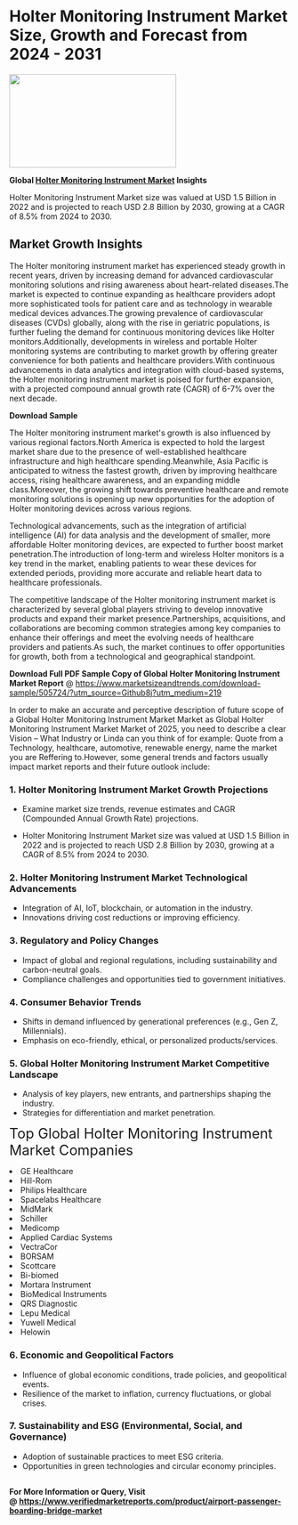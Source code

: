 <H1>Holter Monitoring Instrument Market Size, Growth and Forecast from 2024 - 2031</H1><img class="aligncenter size-medium wp-image-584254" src="https://thirdeyenews.in/wp-content/uploads/2024/09/Global-Market-Research-300x168.jpeg" alt="" width="300" height="168" /><p><strong>Global&nbsp;<a href="https://www.marketsizeandtrends.com/download-sample/505724/?utm_source=Github8j?utm_medium=219">Holter Monitoring Instrument Market</a> Insights</strong></p><p>Holter Monitoring Instrument Market size was valued at USD 1.5 Billion in 2022 and is projected to reach USD 2.8 Billion by 2030, growing at a CAGR of 8.5% from 2024 to 2030.</p><p><h2>Market Growth Insights</h2> <p>The Holter monitoring instrument market has experienced steady growth in recent years, driven by increasing demand for advanced cardiovascular monitoring solutions and rising awareness about heart-related diseases.The market is expected to continue expanding as healthcare providers adopt more sophisticated tools for patient care and as technology in wearable medical devices advances.The growing prevalence of cardiovascular diseases (CVDs) globally, along with the rise in geriatric populations, is further fueling the demand for continuous monitoring devices like Holter monitors.Additionally, developments in wireless and portable Holter monitoring systems are contributing to market growth by offering greater convenience for both patients and healthcare providers.With continuous advancements in data analytics and integration with cloud-based systems, the Holter monitoring instrument market is poised for further expansion, with a projected compound annual growth rate (CAGR) of 6-7% over the next decade.</p> <p><strong>Download Sample</strong></p> <p>The Holter monitoring instrument market's growth is also influenced by various regional factors.North America is expected to hold the largest market share due to the presence of well-established healthcare infrastructure and high healthcare spending.Meanwhile, Asia Pacific is anticipated to witness the fastest growth, driven by improving healthcare access, rising healthcare awareness, and an expanding middle class.Moreover, the growing shift towards preventive healthcare and remote monitoring solutions is opening up new opportunities for the adoption of Holter monitoring devices across various regions.</p> <p>Technological advancements, such as the integration of artificial intelligence (AI) for data analysis and the development of smaller, more affordable Holter monitoring devices, are expected to further boost market penetration.The introduction of long-term and wireless Holter monitors is a key trend in the market, enabling patients to wear these devices for extended periods, providing more accurate and reliable heart data to healthcare professionals.</p> <p>The competitive landscape of the Holter monitoring instrument market is characterized by several global players striving to develop innovative products and expand their market presence.Partnerships, acquisitions, and collaborations are becoming common strategies among key companies to enhance their offerings and meet the evolving needs of healthcare providers and patients.As such, the market continues to offer opportunities for growth, both from a technological and geographical standpoint.</p> <p><span class=""><strong>Download Full PDF Sample Copy of Global Holter Monitoring Instrument Market Report</strong> @ <a href="https://www.marketsizeandtrends.com/download-sample/505724/?utm_source=Github8j?utm_medium=219" target="_blank">https://www.marketsizeandtrends.com/download-sample/505724/?utm_source=Github8j?utm_medium=219</a></span></p><p>In order to make an accurate and perceptive description of future scope of a Global&nbsp;Holter Monitoring Instrument Market Market as Global&nbsp;Holter Monitoring Instrument Market Market of 2025, you need to describe a clear Vision &ndash; What Industry or Linda can you think of for example: Quote from a Technology, healthcare, automotive, renewable energy, name the market you are Reffering to.However, some general trends and factors usually impact market reports and their future outlook include:</p><h3>1.&nbsp;<strong>Holter Monitoring Instrument Market Growth Projections</strong></h3><ul><li>Examine market size trends, revenue estimates and CAGR (Compounded Annual Growth Rate) projections.</li><li><p>Holter Monitoring Instrument Market size was valued at USD 1.5 Billion in 2022 and is projected to reach USD 2.8 Billion by 2030, growing at a CAGR of 8.5% from 2024 to 2030.</p></li></ul><h3>2.&nbsp;<strong>Holter Monitoring Instrument Market Technological Advancements</strong></h3><ul><li>Integration of AI, IoT, blockchain, or automation in the industry.</li><li>Innovations driving cost reductions or improving efficiency.</li></ul><h3>3.&nbsp;<strong>Regulatory and Policy Changes</strong></h3><ul><li>Impact of global and regional regulations, including sustainability and carbon-neutral goals.</li><li>Compliance challenges and opportunities tied to government initiatives.</li></ul><h3>4.&nbsp;<strong>Consumer Behavior Trends</strong></h3><ul><li>Shifts in demand influenced by generational preferences (e.g., Gen Z, Millennials).</li><li>Emphasis on eco-friendly, ethical, or personalized products/services.</li></ul><h3>5.&nbsp;<strong>Global Holter Monitoring Instrument Market Competitive Landscape</strong></h3><ul><li>Analysis of key players, new entrants, and partnerships shaping the industry.</li><li>Strategies for differentiation and market penetration.</li></ul><p data-pm-slice="1 1 []"><span style="color: inherit; font-family: inherit; font-size: 25px;">Top Global Holter Monitoring Instrument Market Companies</span></p><div class="" data-test-id=""><p><li>GE Healthcare</li><li> Hill-Rom</li><li> Philips Healthcare</li><li> Spacelabs Healthcare</li><li> MidMark</li><li> Schiller</li><li> Medicomp</li><li> Applied Cardiac Systems</li><li> VectraCor</li><li> BORSAM</li><li> Scottcare</li><li> Bi-biomed</li><li> Mortara Instrument</li><li> BioMedical Instruments</li><li> QRS Diagnostic</li><li> Lepu Medical</li><li> Yuwell Medical</li><li> Helowin</li></p></div><h3>6.&nbsp;<strong>Economic and Geopolitical Factors</strong></h3><ul><li>Influence of global economic conditions, trade policies, and geopolitical events.</li><li>Resilience of the market to inflation, currency fluctuations, or global crises.</li></ul><h3>7.&nbsp;<strong>Sustainability and ESG (Environmental, Social, and Governance)</strong></h3><ul><li>Adoption of sustainable practices to meet ESG criteria.</li><li>Opportunities in green technologies and circular economy principles.</li></ul><h2><strong style="font-size: 14px;">For More Information or Query, Visit @&nbsp;</strong><a style="background-color: #ffffff; font-size: 14px;" href="https://www.marketsizeandtrends.com/report/holter-monitoring-instrument-market/" target="_blank">https://www.verifiedmarketreports.com/product/airport-passenger-boarding-bridge-market</a></h2>